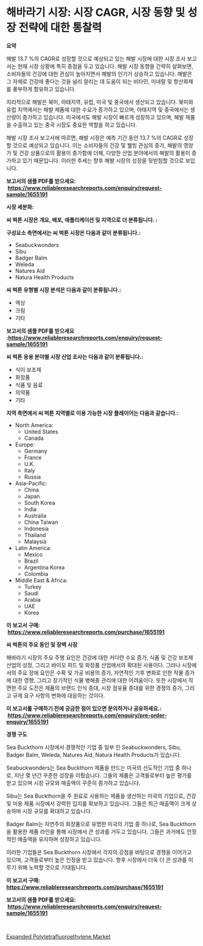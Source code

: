 <p><h1>해바라기 시장: 시장 CAGR, 시장 동향 및 성장 전략에 대한 통찰력</h1></p><p><strong>요약</strong></p>
<p><p>해발 13.7 %의 CAGR로 성장할 것으로 예상되고 있는 해발 시장에 대한 시장 조사 보고서는 현재 시장 상황에 특히 중점을 두고 있습니다. 해발 시장 동향을 간략히 살펴보면, 소비자들의 건강에 대한 관심이 높아지면서 해발의 인기가 상승하고 있습니다. 해발은 그 자체로 건강에 좋다는 것을 널리 알리는 데 도움이 되는 비타민, 미네랄 및 항산화제를 풍부하게 함유하고 있습니다.</p><p>지리적으로 해발은 북미, 아태지역, 유럽, 미국 및 중국에서 생산되고 있습니다. 북미와 유럽 지역에서는 해발 제품에 대한 수요가 증가하고 있으며, 아태지역 및 중국에서는 생산량이 증가하고 있습니다. 미국에서도 해발 시장이 빠르게 성장하고 있으며, 해발 제품을 수출하고 있는 중국 시장도 중요한 역할을 하고 있습니다.</p><p>해발 시장 조사 보고서에 따르면, 해발 시장은 예측 기간 동안 13.7 %의 CAGR로 성장할 것으로 예상되고 있습니다. 이는 소비자들의 건강 및 웰빙 관심의 증가, 해발의 영양가 및 건강 상품으로의 활용이 증가함에 더해, 다양한 산업 분야에서의 해발의 활용이 증가하고 있기 때문입니다. 이러한 추세는 향후 해발 시장의 성장을 뒷받침할 것으로 보입니다.</p></p>
<p><strong>보고서의 샘플 PDF를 받으세요: &nbsp;<a href="https://www.reliableresearchreports.com/enquiry/request-sample/1655191">https://www.reliableresearchreports.com/enquiry/request-sample/1655191</a></strong></p>
<p><strong>시장 세분화:</strong></p>
<p><strong> 씨 벅톤 시장은 개요, 배포, 애플리케이션 및 지역으로 더 분류됩니다. :</strong></p>
<p><strong>구성요소 측면에서는 씨 벅톤 시장은 다음과 같이 분류됩니다.:</strong></p>
<p><ul><li>Seabuckwonders</li><li>Sibu</li><li>Badger Balm</li><li>Weleda</li><li>Natures Aid</li><li>Natura Health Products</li></ul></p>
<p><strong> 씨 벅톤 유형별 시장 분석은 다음과 같이 분류됩니다.:</strong></p>
<p><ul><li>액상</li><li>크림</li><li>기타</li></ul></p>
<p><strong>보고서의 샘플 PDF를 받으세요 :<a href="https://www.reliableresearchreports.com/enquiry/request-sample/1655191">https://www.reliableresearchreports.com/enquiry/request-sample/1655191</a></strong></p>
<p><strong> 씨 벅톤 응용 분야별 시장 산업 조사는 다음과 같이 분류됩니다.:</strong></p>
<p><ul><li>식이 보조제</li><li>화장품</li><li>식품 및 음료</li><li>의약품</li><li>기타</li></ul></p>
<p><strong>지역 측면에서 씨 벅톤 지역별로 이용 가능한 시장 플레이어는 다음과 같습니다.:</strong></p>
<p><ul>
    <li>
        North America:
        <ul>
            <li>United States</li>
            <li>Canada</li>
        </ul>
    </li>
    <li>
        Europe:
        <ul>
            <li>Germany</li>
            <li>France</li>
            <li>U.K.</li>
            <li>Italy</li>
            <li>Russia</li>
        </ul>
    </li>
    <li>
        Asia-Pacific:
        <ul>
            <li>China</li>
            <li>Japan</li>
            <li>South Korea</li>
            <li>India</li>
            <li>Australia</li>
            <li>China Taiwan</li>
            <li>Indonesia</li>
            <li>Thailand</li>
            <li>Malaysia</li>
        </ul>
    </li>
    <li>
        Latin America:
        <ul>
            <li>Mexico</li>
            <li>Brazil</li>
            <li>Argentina Korea</li>
            <li>Colombia</li>
        </ul>
    </li>
    <li>
        Middle East & Africa:
        <ul>
            <li>Turkey</li>
            <li>Saudi</li>
            <li>Arabia</li>
            <li>UAE</li>
            <li>Korea</li>
        </ul>
    </li>
    </ul></p>
<p><strong>이 보고서 구매: &nbsp;<a href="https://www.reliableresearchreports.com/purchase/1655191">https://www.reliableresearchreports.com/purchase/1655191</a></strong></p>
<p><strong>씨 벅톤의 주요 동인 및 장벽 시장</strong></p>
<p><p>해바라기 시장의 주요 주행 요인은 건강에 대한 커다란 수요 증가, 식품 및 건강 보조제 산업의 성장, 그리고 바이오 피드 및 화장품 산업에서의 확대된 사용이다. 그러나 시장에서의 주요 장애 요인은 수확 및 가공 비용의 증가, 자연적인 기후 변화로 인한 작물 증가에 대한 영향, 그리고 장기적인 식물 병해충 관리에 대한 어려움이다. 또한 시장에서 직면한 주요 도전은 제품의 브랜드 인식 증대, 시장 점유율 증대를 위한 경쟁의 증가, 그리고 규제 요구 사항의 변화에 대응하는 것이다.</p></p>
<p><strong>이 보고서를 구매하기 전에 궁금한 점이 있으면 문의하거나 공유하세요.: &nbsp;<a href="https://www.reliableresearchreports.com/enquiry/pre-order-enquiry/1655191">https://www.reliableresearchreports.com/enquiry/pre-order-enquiry/1655191</a></strong></p>
<p><strong>경쟁 구도</strong></p>
<p><p>Sea Buckthorn 시장에서 경쟁적인 기업 중 일부 인 Seabuckwonders, Sibu, Badger Balm, Weleda, Natures Aid, Natura Health Products가 있습니다. </p><p>Seabuckwonders는 Sea Buckthorn 제품을 만드는 미국의 선도적인 기업 중 하나로, 지난 몇 년간 꾸준한 성장을 이뤘습니다. 그들의 제품은 고객들로부터 높은 평가를 받고 있으며 시장 규모와 매출액이 꾸준히 증가하고 있습니다.</p><p>Sibu는 Sea Buckthorn을 주 원료로 사용하는 제품을 생산하는 미국의 기업으로, 건강 및 미용 제품 시장에서 강력한 입지를 확보하고 있습니다. 그들은 최근 매출액이 크게 상승하며 시장 규모를 확대하고 있습니다.</p><p>Badger Balm는 자연주의 화장품으로 유명한 미국의 기업 중 하나로, Sea Buckthorn을 활용한 제품 라인을 통해 시장에서 큰 성과를 거두고 있습니다. 그들은 과거에도 안정적인 매출액을 유지하며 성장하고 있습니다.</p><p>이러한 기업들은 Sea Buckthorn 시장에서 각자의 강점을 바탕으로 경쟁을 이어가고 있으며, 고객들로부터 높은 인정을 받고 있습니다. 향후 시장에서 더욱 더 큰 성과를 이루기 위해 노력할 것으로 기대됩니다.</p></p>
<p><strong>이 보고서 구매: &nbsp; <a href="https://www.reliableresearchreports.com/purchase/1655191">https://www.reliableresearchreports.com/purchase/1655191</a></strong></p>
<p><strong>보고서의 샘플 PDF를 받으세요: &nbsp;<a href="https://www.reliableresearchreports.com/enquiry/request-sample/1655191">https://www.reliableresearchreports.com/enquiry/request-sample/1655191</a></strong><strong></strong></p>
<p>&nbsp;</p>
<p><p><a href="https://eight-handstand-8fb.notion.site/Expanded-Polytetrafluoroethylene-Market-Size-Growing-and-Forecasted-for-period-from-2024-2031-and--d5bcecda13ac402c83cd6c85ac55f4f2">Expanded Polytetrafluoroethylene Market</a></p></p>
